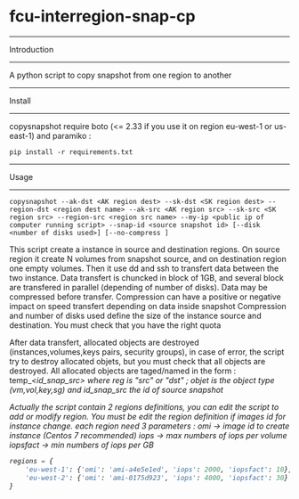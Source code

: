 # fcu-interregion-snap-cp

************
Introduction
************
A python script to copy snapshot from one region to another

*******
Install
*******

copysnapshot require boto (<= 2.33 if you use it on region eu-west-1 or us-east-1) and paramiko :
```shell
pip install -r requirements.txt
```

*****
Usage
*****
```shell
copysnapshot --ak-dst <AK region dest> --sk-dst <SK region dest> --region-dst <region dest name> --ak-src <AK region src> --sk-src <SK region src> --region-src <region src name> --my-ip <public ip of computer running script> --snap-id <source snapshot id> [--disk <number of disks used>] [--no-compress ]
```

This script create a instance in source and destination regions. On source region it create N volumes from snapshot source,
 and on destination region one empty volumes. Then it use dd and ssh to transfert data between the two instance.
Data transfert is chuncked in block of 1GB, and several block are transfered in parallel (depending of number of disks).
Data may be compressed before transfer.
Compression can have a positive or negative impact on speed transfert depending on data inside snapshot
Compression and number of disks used define the size of the instance source and destination. You must check that you have the right quota

After data transfert, allocated objects are destroyed (instances,volumes,keys pairs, security groups), in case of error, 
the script try to destroy allocated objets, but you must check that all objects are destroyed. 
All allocated objects are taged/named in the form : temp_<reg>_<object>_<id_snap_src> where reg is "src" or "dst" ; objet is the object type
(vm,vol,key,sg) and id_snap_src the id of source snapshot

Actually the script contain 2 regions definitions, you can edit the script to add or modify region. You must be edit the region definition if images id for instance change. each region need 3 parameters : 
omi -> image id to create instance (Centos 7 recommended) 
iops -> max numbers of iops per volume
iopsfact -> min numbers of iops per GB
```python
regions = {
    'eu-west-1': {'omi': 'ami-a4e5e1ed', 'iops': 2000, 'iopsfact': 10},
    'eu-west-2': {'omi': 'ami-0175d923', 'iops': 4000, 'iopsfact': 30}
}
```

